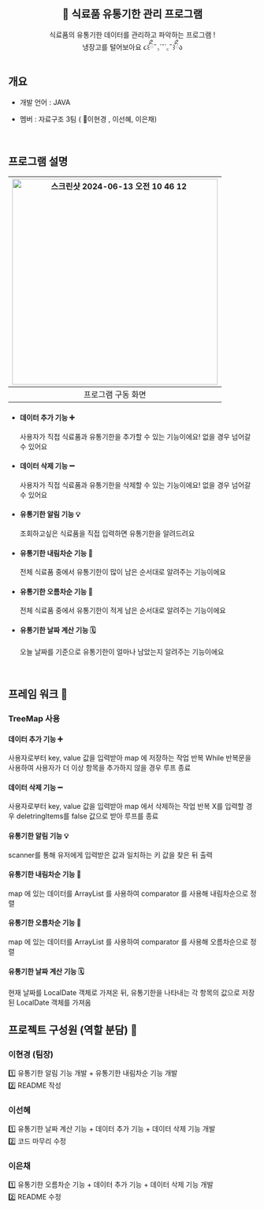 <div align = "center">
<h2> 🍕 식료품 유통기한 관리 프로그램 </h2>
식료품의 유통기한 데이터를 관리하고 파악하는 프로그램 ! <br> 냉장고를 털어보아요 ૮꒰ིྀ˶꜆´˘`꜀˶꒱ིྀა
</div>

## 개요
- 개발 언어 : JAVA
- 멤버 : 자료구조 3팀 ( 👑이현경 , 이선혜, 이은채)

  <br>

## 프로그램 설명
| <img width="417" alt="스크린샷 2024-06-13 오전 10 46 12" src="https://github.com/wanyam2/Food/assets/131340668/248bbf54-50dc-4cb6-b9d8-d2ae45ec8562"> |
| :---: |
| 프로그램 구동 화면 |

- <h4> 데이터 추가 기능 ➕ </h4>
  사용자가 직접 식료품과 유통기한을 추가할 수 있는 기능이에요! 없을 경우 넘어갈 수 있어요
- <h4> 데이터  삭제 기능 ➖ </h4>
  사용자가 직접 식료품과 유통기한을 삭제할 수 있는 기능이에요! 없을 경우 넘어갈 수 있어요
- <h4> 유통기한 알림 기능 💡 </h4>
  조회하고싶은 식료품을 직접 입력하면 유통기한을 알려드려요
- <h4> 유통기한 내림차순 기능 🔻 </h4>
  전체 식료품 중에서 유통기한이 많이 남은 순서대로 알려주는 기능이에요
- <h4> 유통기한 오름차순 기능 🔺 </h4>
  전체 식료품 중에서 유통기한이 적게 남은 순서대로 알려주는 기능이에요
- <h4> 유통기한 날짜 계산 기능 🗓️ </h4>
  오늘 날짜를 기준으로 유통기한이 얼마나 남았는지 알려주는 기능이에요
<br>

## 프레임 워크 👾
<h3> TreeMap 사용</h3>
<h4> 데이터 추가 기능 ➕ </h4>
  사용자로부터 key, value 값을 입력받아 map 에 저장하는 작업 반복
  While 반복문을 사용하여 사용자가 더 이상 항목을 추가하지 않을 경우 루프 종료
  
<h4> 데이터 삭제 기능 ➖ </h4>
  사용자로부터 key, value 값을 입력받아 map 에서 삭제하는 작업 반복
  X를 입력할 경우 deletringItems를 false 값으로 받아 루프를 종료
  
<h4> 유통기한 알림 기능 💡 </h4>
  scanner를 통해 유저에게 입력받은 값과 일치하는 키 값을 찾은 뒤 출력

<h4> 유통기한 내림차순 기능 🔻 </h4>
  map 에 있는 데이터를 ArrayList 를 사용하여 comparator 를 사용해 내림차순으로 정렬
  
<h4> 유통기한 오름차순 기능 🔺 </h4>
  map 에 있는 데이터를 ArrayList 를 사용하여 comparator 를 사용해 오름차순으로 정렬

<h4> 유통기한 날짜 계산 기능 🗓️ </h4>
  현재 날짜를 LocalDate 객체로 가져온 뒤, 유통기한을 나타내는 각 항목의 값으로 저장된 LocalDate 객체를 가져옴

<br>

## 프로젝트 구성원 (역할 분담) 👥 
### 이현경 (팀장)
1️⃣ 유통기한 알림 기능 개발 + 유통기한 내림차순 기능 개발 <br>
2️⃣ README 작성

### 이선혜
1️⃣ 유통기한 날짜 계산 기능 + 데이터 추가 기능 + 데이터 삭제 기능 개발 <br>
2️⃣ 코드 마무리 수정

### 이은채
1️⃣ 유통기한 오름차순 기능 + 데이터 추가 기능 + 데이터 삭제 기능 개발 <br>
2️⃣ README 수정
